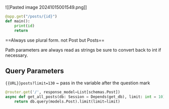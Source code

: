 ![[Pasted image 20241015001549.png]]

```python
@app.get("/posts/{id}")
def main():
	print(id)
	return
```


==Always use plural form. not Post but Posts==


Path parameters are always read as strings be sure to convert back to int if necessary.

## Query Parameters

`{{URL}}posts?limit=130` ~ pass in the variable after the question mark

```python
@router.get('/', response_model=List[schemas.Post])
async def get_all_posts(db: Session = Depends(get_db), limit: int = 10): # add a variable to be captured.
    return db.query(models.Post).limit(limit=limit)
```


